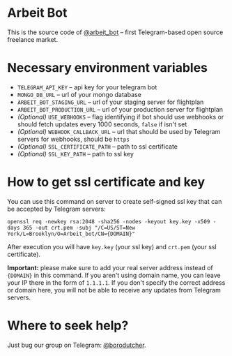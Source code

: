 # Arbeit Bot
This is the source code of [@arbeit_bot](https://telegram.me/arbeit_bot) – first Telegram-based open source freelance market.

# Necessary environment variables
* `TELEGRAM_API_KEY` – api key for your telegram bot
* `MONGO_DB_URL` – url of your mongo database
* `ARBEIT_BOT_STAGING_URL` – url of your staging server for flightplan
* `ARBEIT_BOT_PRODUCTION_URL` – url of your production server for flightplan
* *(Optional)* `USE_WEBHOOKS` – flag identifying if bot should use webhooks or should fetch updates every 1000 seconds, `false` if isn't set
* *(Optional)* `WEBHOOK_CALLBACK_URL` – url that should be used by Telegram servers for webhooks, should be `https`
* *(Optional)* `SSL_CERTIFICATE_PATH` – path to ssl certificate
* *(Optional)* `SSL_KEY_PATH` – path to ssl key

# How to get ssl certificate and key
You can use this command on server to create self-signed ssl key that can be accepted by Telegram servers:

`openssl req -newkey rsa:2048 -sha256 -nodes -keyout key.key -x509 -days 365 -out crt.pem -subj "/C=US/ST=New York/L=Brooklyn/O=Arbeit_bot/CN={DOMAIN}"`

After execution you will have `key.key` (your ssl key) and `crt.pem` (your ssl certificate).

**Important:** please make sure to add your real server address instead of `{DOMAIN}` in this command. If you aren't using domain name, you can leave your IP there in the form of `1.1.1.1`. If you don't specify the correct address or domain here, you will not be able to receive any updates from Telegram servers.

# Where to seek help?
Just bug our group on Telegram: [@borodutcher](https://telegram.me/borodutcher).